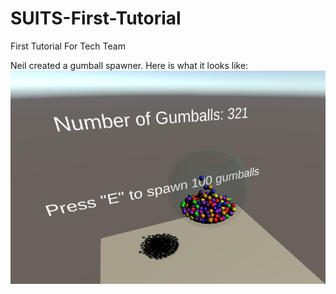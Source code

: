 # SUITS-First-Tutorial
First Tutorial For Tech Team

Neil created a gumball spawner. Here is what it looks like:
![Alt text](/gumballSpawner.jpeg?raw=true "Gumball Spawner")


